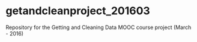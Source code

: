 # getandcleanproject_201603
Repository for the Getting and Cleaning Data MOOC course project (March - 2016)
